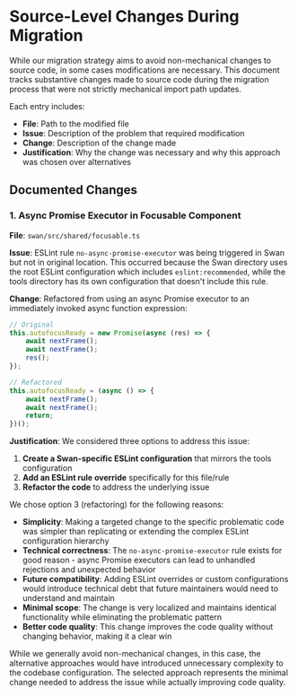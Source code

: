 # Source-Level Changes During Migration

While our migration strategy aims to avoid non-mechanical changes to source code, in some cases modifications are necessary. This document tracks substantive changes made to source code during the migration process that were not strictly mechanical import path updates.

Each entry includes:

-   **File**: Path to the modified file
-   **Issue**: Description of the problem that required modification
-   **Change**: Description of the change made
-   **Justification**: Why the change was necessary and why this approach was chosen over alternatives

## Documented Changes

### 1. Async Promise Executor in Focusable Component

**File**: `swan/src/shared/focusable.ts`

**Issue**: ESLint rule `no-async-promise-executor` was being triggered in Swan but not in original location. This occurred because the Swan directory uses the root ESLint configuration which includes `eslint:recommended`, while the tools directory has its own configuration that doesn't include this rule.

**Change**: Refactored from using an async Promise executor to an immediately invoked async function expression:

```javascript
// Original
this.autofocusReady = new Promise(async (res) => {
    await nextFrame();
    await nextFrame();
    res();
});

// Refactored
this.autofocusReady = (async () => {
    await nextFrame();
    await nextFrame();
    return;
})();
```

**Justification**:
We considered three options to address this issue:

1. **Create a Swan-specific ESLint configuration** that mirrors the tools configuration
2. **Add an ESLint rule override** specifically for this file/rule
3. **Refactor the code** to address the underlying issue

We chose option 3 (refactoring) for the following reasons:

-   **Simplicity**: Making a targeted change to the specific problematic code was simpler than replicating or extending the complex ESLint configuration hierarchy
-   **Technical correctness**: The `no-async-promise-executor` rule exists for good reason - async Promise executors can lead to unhandled rejections and unexpected behavior
-   **Future compatibility**: Adding ESLint overrides or custom configurations would introduce technical debt that future maintainers would need to understand and maintain
-   **Minimal scope**: The change is very localized and maintains identical functionality while eliminating the problematic pattern
-   **Better code quality**: This change improves the code quality without changing behavior, making it a clear win

While we generally avoid non-mechanical changes, in this case, the alternative approaches would have introduced unnecessary complexity to the codebase configuration. The selected approach represents the minimal change needed to address the issue while actually improving code quality.
